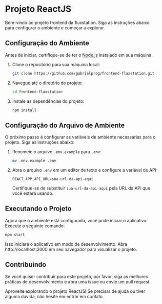 # Projeto ReactJS

Bem-vindo ao projeto frontend da fluxstation. Siga as instruções abaixo para configurar o ambiente e começar a explorar.

## Configuração do Ambiente

Antes de iniciar, certifique-se de ter o [Node.js](https://nodejs.org/) instalado em sua máquina.

1. Clone o repositório para sua máquina local:

    ```bash
    git clone https://github.com/gabrielprog/frontend-fluxstation.git
    ```

2. Navegue até o diretório do projeto:

    ```bash
    cd frontend-fluxstation
    ```

3. Instale as dependências do projeto:

    ```bash
    npm install
    ```

## Configuração do Arquivo de Ambiente

O próximo passo é configurar as variáveis de ambiente necessárias para o projeto. Siga as instruções abaixo:

1. Renomeie o arquivo `.env.example` para `.env`:

    ```bash
    mv .env.example .env
    ```

2. Abra o arquivo `.env` em um editor de texto e configure a variável de API:

    ```env
    REACT_APP_API_URL=sua-url-da-api-aqui
    ```

    Certifique-se de substituir `sua-url-da-api-aqui` pela URL da API que você estará usando.

## Executando o Projeto

Agora que o ambiente está configurado, você pode iniciar o aplicativo. Execute o seguinte comando:

```bash
npm start
```

Isso iniciará o aplicativo em modo de desenvolvimento. Abra http://localhost:3000 em seu navegador para visualizar o projeto.

## Contribuindo
Se você quiser contribuir para este projeto, por favor, siga as melhores práticas de desenvolvimento e abra uma issue ou envie um pull request.

Aproveite explorando o projeto ReactJS! Se precisar de ajuda ou tiver alguma dúvida, não hesite em entrar em contato.

